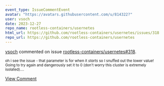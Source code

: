 ```yaml
---
event_type: IssueCommentEvent
avatar: "https://avatars.githubusercontent.com/u/814322?"
user: vsoch
date: 2023-12-27
repo_name: rootless-containers/usernetes
html_url: https://github.com/rootless-containers/usernetes/issues/318
repo_url: https://github.com/rootless-containers/usernetes
---
```


<a href='https://github.com/vsoch' target='_blank'>vsoch</a> commented on issue <a href='https://github.com/rootless-containers/usernetes/issues/318' target='_blank'>rootless-containers/usernetes#318</a>.

<small>oh i see the issue - that parameter is for when it _starts_ so I snuffed out the lower value! Going to try again and dangerously set it to 0 (don't worry this cluster is extremely isolated)....</small>

<a href='https://github.com/rootless-containers/usernetes/issues/318' target='_blank'>View Comment</a>